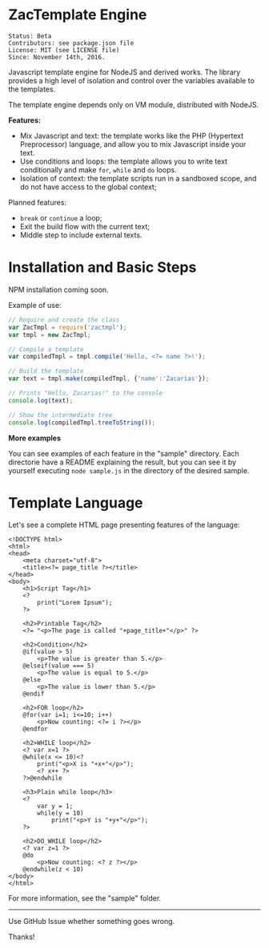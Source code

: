 # ZacTemplate Engine

    Status: Beta
    Contributors: see package.json file
    License: MIT (see LICENSE file)
    Since: November 14th, 2016.

Javascript template engine for NodeJS and derived works. The library provides a high level of isolation and control over the variables available to the templates.

The template engine depends only on VM module, distributed with NodeJS.

**Features:**
 - Mix Javascript and text: the template works like the PHP (Hypertext Preprocessor) language, and allow you to mix Javascript inside your text.
 - Use conditions and loops: the template allows you to write text conditionally and make `for`, `while` and `do` loops.
 - Isolation of context: the template scripts run in a sandboxed scope, and do not have access to the global context;

Planned features:
 - `break` or `continue` a loop;
 - Exit the build flow with the current text;
 - Middle step to include external texts.

# Installation and Basic Steps
NPM installation coming soon.

Example of use:
````js
// Require and create the class
var ZacTmpl = require('zactmpl');
var tmpl = new ZacTmpl;

// Compile a template
var compiledTmpl = tmpl.compile('Hello, <?= name ?>!');

// Build the template
var text = tmpl.make(compiledTmpl, {'name':'Zacarias'});

// Prints "Hello, Zacarias!" to the console
console.log(text);

// Show the intermediate tree
console.log(compiledTmpl.treeToString());
````

**More examples**

You can see examples of each feature in the "sample" directory. Each directorie have a README explaining the result, but you can see it by yourself executing `node sample.js` in the directory of the desired sample.

# Template Language

Let's see a complete HTML page presenting features of the language:

````
<!DOCTYPE html>
<html>
<head>
    <meta charset="utf-8">
    <title><?= page_title ?></title>
</head>
<body>
    <h1>Script Tag</h1>
    <?
        print("Lorem Ipsum");
    ?>

    <h2>Printable Tag</h2>
    <?= "<p>The page is called "+page_title+"</p>" ?>

    <h2>Condition</h2>
    @if(value > 5)
        <p>The value is greater than 5.</p>
    @elseif(value === 5)
        <p>The value is equal to 5.</p>
    @else
        <p>The value is lower than 5.</p>
    @endif

    <h2>FOR loop</h2>
    @for(var i=1; i<=10; i++)
        <p>Now counting: <?= i ?></p>
    @endfor

    <h2>WHILE loop</h2>
    <? var x=1 ?>
    @while(x <= 10)<?
        print("<p>X is "+x+"</p>");
        <? x++ ?>
    ?>@endwhile

    <h3>Plain while loop</h3>
    <?
        var y = 1;
        while(y = 10)
            print("<p>Y is "+y+"</p>");
    ?>

    <h2>DO_WHILE loop</h2>
    <? var z=1 ?>
    @do
        <p>Now counting: <? z ?></p>
    @endwhile(z < 10)
</body>
</html>
````

For more information, see the "sample" folder.

---
Use GitHub Issue whether something goes wrong.

Thanks!
